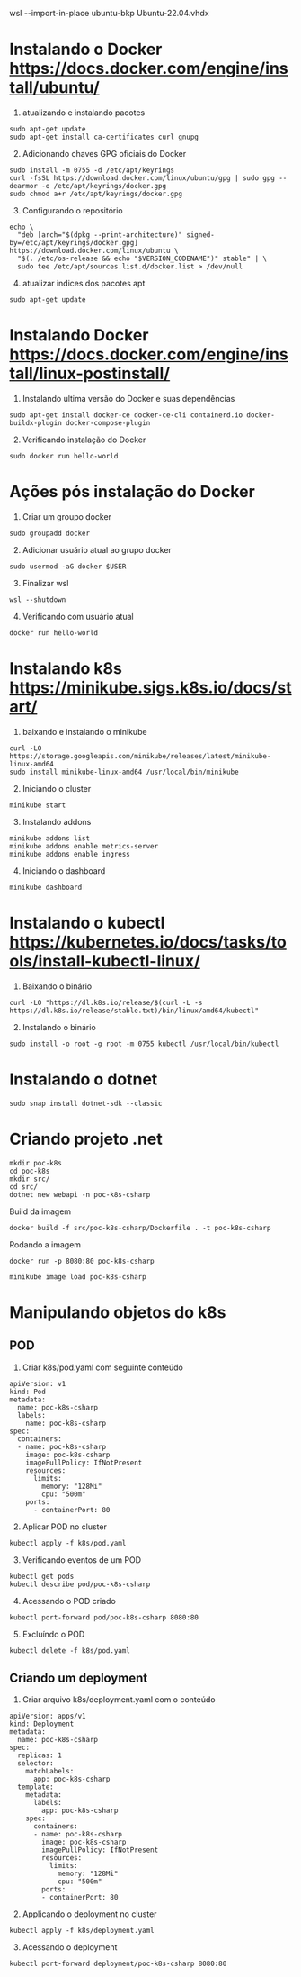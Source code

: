 wsl --import-in-place ubuntu-bkp Ubuntu-22.04.vhdx

# Instalando o Docker https://docs.docker.com/engine/install/ubuntu/

1. atualizando e instalando pacotes

```
sudo apt-get update
sudo apt-get install ca-certificates curl gnupg
```

2. Adicionando chaves GPG oficiais do Docker

```
sudo install -m 0755 -d /etc/apt/keyrings
curl -fsSL https://download.docker.com/linux/ubuntu/gpg | sudo gpg --dearmor -o /etc/apt/keyrings/docker.gpg
sudo chmod a+r /etc/apt/keyrings/docker.gpg
```

3. Configurando o repositório

```
echo \
  "deb [arch="$(dpkg --print-architecture)" signed-by=/etc/apt/keyrings/docker.gpg] https://download.docker.com/linux/ubuntu \
  "$(. /etc/os-release && echo "$VERSION_CODENAME")" stable" | \
  sudo tee /etc/apt/sources.list.d/docker.list > /dev/null
```

4. atualizar indices dos pacotes apt

```
sudo apt-get update
```

# Instalando Docker https://docs.docker.com/engine/install/linux-postinstall/

1. Instalando ultima versão do Docker e suas dependências

```
sudo apt-get install docker-ce docker-ce-cli containerd.io docker-buildx-plugin docker-compose-plugin
```

2. Verificando instalação do Docker

```
sudo docker run hello-world
```

# Ações pós instalação do Docker

1. Criar um groupo docker 

```
sudo groupadd docker
```

2. Adicionar usuário atual ao grupo docker

```
sudo usermod -aG docker $USER
```

3. Finalizar wsl

```
wsl --shutdown
```

4. Verificando com usuário atual

```
docker run hello-world
```

# Instalando k8s https://minikube.sigs.k8s.io/docs/start/

1. baixando e instalando o minikube

```
curl -LO https://storage.googleapis.com/minikube/releases/latest/minikube-linux-amd64
sudo install minikube-linux-amd64 /usr/local/bin/minikube
```

2. Iniciando o cluster

```
minikube start
```

3. Instalando addons

```
minikube addons list
minikube addons enable metrics-server
minikube addons enable ingress
```

4. Iniciando o dashboard

```
minikube dashboard
```

# Instalando o kubectl https://kubernetes.io/docs/tasks/tools/install-kubectl-linux/

1. Baixando o binário

```
curl -LO "https://dl.k8s.io/release/$(curl -L -s https://dl.k8s.io/release/stable.txt)/bin/linux/amd64/kubectl"
```

2. Instalando o binário

```
sudo install -o root -g root -m 0755 kubectl /usr/local/bin/kubectl
```

# Instalando o dotnet

```
sudo snap install dotnet-sdk --classic
```

# Criando projeto .net

```
mkdir poc-k8s
cd poc-k8s
mkdir src/
cd src/
dotnet new webapi -n poc-k8s-csharp
```

Build da imagem

```
docker build -f src/poc-k8s-csharp/Dockerfile . -t poc-k8s-csharp
```

Rodando a imagem

```
docker run -p 8080:80 poc-k8s-csharp
```

```
minikube image load poc-k8s-csharp
```

# Manipulando objetos do k8s

## POD

1.  Criar k8s/pod.yaml com seguinte conteúdo
```
apiVersion: v1
kind: Pod
metadata:
  name: poc-k8s-csharp
  labels:
    name: poc-k8s-csharp
spec:    
  containers:  
  - name: poc-k8s-csharp  
    image: poc-k8s-csharp
    imagePullPolicy: IfNotPresent
    resources:
      limits:
        memory: "128Mi"
        cpu: "500m"
    ports:
      - containerPort: 80
```

2. Aplicar POD no cluster

```
kubectl apply -f k8s/pod.yaml
```

3. Verificando eventos de um POD

```
kubectl get pods
kubectl describe pod/poc-k8s-csharp
```

4. Acessando o POD criado

```
kubectl port-forward pod/poc-k8s-csharp 8080:80
```

5. Excluíndo o POD

```
kubectl delete -f k8s/pod.yaml
```

## Criando um deployment

1. Criar arquivo k8s/deployment.yaml com o conteúdo

```
apiVersion: apps/v1
kind: Deployment
metadata:
  name: poc-k8s-csharp
spec:
  replicas: 1
  selector:
    matchLabels:
      app: poc-k8s-csharp
  template:
    metadata:
      labels:
        app: poc-k8s-csharp
    spec:      
      containers:
      - name: poc-k8s-csharp
        image: poc-k8s-csharp
        imagePullPolicy: IfNotPresent
        resources:
          limits:
            memory: "128Mi"
            cpu: "500m"
        ports:
        - containerPort: 80
```

2. Applicando o deployment no cluster

```
kubectl apply -f k8s/deployment.yaml
```

3. Acessando o deployment

```
kubectl port-forward deployment/poc-k8s-csharp 8080:80
```

